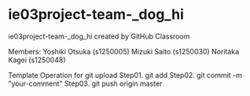 # ie03project-team-_dog_hi
ie03project-team-_dog_hi created by GitHub Classroom

Members:
Yoshiki Otsuka (s1250005)
Mizuki Saito (s1250030)
Noritaka Kagei (s1250048)


Template Operation for git upload
Step01. git add <your-file>
Step02. git commit -m "your-comment"
Step03. git push origin master
